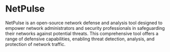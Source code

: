 # NetPulse
NetPulse is an open-source network defense and analysis tool designed to empower network administrators and security professionals in safeguarding their networks against potential threats. This comprehensive tool offers a range of defensive capabilities, enabling threat detection, analysis, and protection of network traffic.
